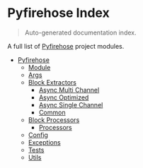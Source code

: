 # Pyfirehose Index

> Auto-generated documentation index.

A full list of [Pyfirehose](https://github.com/Krow10/pyfirehose) project modules.

- [Pyfirehose](pyfirehose/index.md#pyfirehose)
    - [Module](pyfirehose/module.md#module)
    - [Args](pyfirehose/args.md#args)
    - [Block Extractors](pyfirehose/block_extractors/index.md#block-extractors)
        - [Async Multi Channel](pyfirehose/block_extractors/async_multi_channel.md#async-multi-channel)
        - [Async Optimized](pyfirehose/block_extractors/async_optimized.md#async-optimized)
        - [Async Single Channel](pyfirehose/block_extractors/async_single_channel.md#async-single-channel)
        - [Common](pyfirehose/block_extractors/common.md#common)
    - [Block Processors](pyfirehose/block_processors/index.md#block-processors)
        - [Processors](pyfirehose/block_processors/processors.md#processors)
    - [Config](pyfirehose/config.md#config)
    - [Exceptions](pyfirehose/exceptions.md#exceptions)
    - [Tests](pyfirehose/tests/index.md#tests)
    - [Utils](pyfirehose/utils.md#utils)
